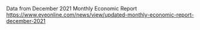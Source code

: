 Data from December 2021 Monthly Economic Report
https://www.eveonline.com/news/view/updated-monthly-economic-report-december-2021